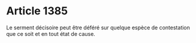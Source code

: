 # Article 1385

Le serment décisoire peut être déféré sur quelque espèce de contestation que ce soit et en tout état de cause.
